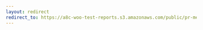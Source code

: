 ```yaml
---
layout: redirect
redirect_to: https://a8c-woo-test-reports.s3.amazonaws.com/public/pr-merge/38689/e2e/index.html
---
```


